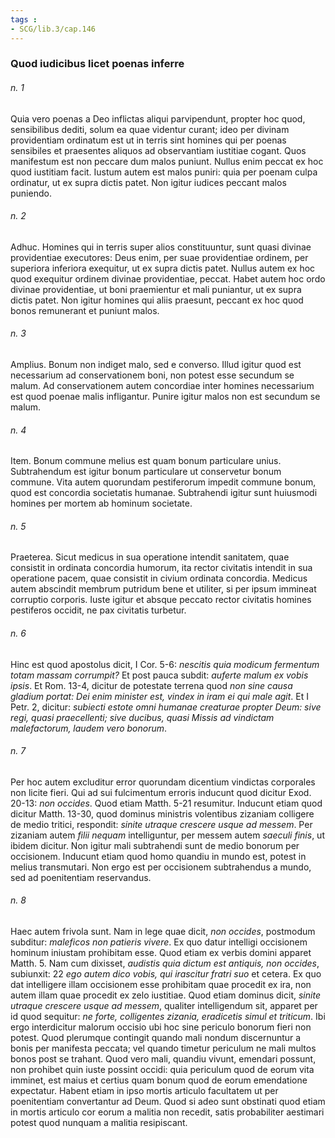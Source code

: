 ```yaml
---
tags : 
- SCG/lib.3/cap.146
---
```


### Quod iudicibus licet poenas inferre

###### n. 1
Quia vero poenas a Deo inflictas aliqui parvipendunt, propter hoc quod, sensibilibus dediti, solum ea quae videntur curant; ideo per divinam providentiam ordinatum est ut in terris sint homines qui per poenas sensibiles et praesentes aliquos ad observantiam iustitiae cogant. Quos manifestum est non peccare dum malos puniunt. Nullus enim peccat ex hoc quod iustitiam facit. Iustum autem est malos puniri: quia per poenam culpa ordinatur, ut ex supra dictis patet. Non igitur iudices peccant malos puniendo.

###### n. 2
Adhuc. Homines qui in terris super alios constituuntur, sunt quasi divinae providentiae executores: Deus enim, per suae providentiae ordinem, per superiora inferiora exequitur, ut ex supra dictis patet. Nullus autem ex hoc quod exequitur ordinem divinae providentiae, peccat. Habet autem hoc ordo divinae providentiae, ut boni praemientur et mali puniantur, ut ex supra dictis patet. Non igitur homines qui aliis praesunt, peccant ex hoc quod bonos remunerant et puniunt malos.

###### n. 3
Amplius. Bonum non indiget malo, sed e converso. Illud igitur quod est necessarium ad conservationem boni, non potest esse secundum se malum. Ad conservationem autem concordiae inter homines necessarium est quod poenae malis infligantur. Punire igitur malos non est secundum se malum.

###### n. 4
Item. Bonum commune melius est quam bonum particulare unius. Subtrahendum est igitur bonum particulare ut conservetur bonum commune. Vita autem quorundam pestiferorum impedit commune bonum, quod est concordia societatis humanae. Subtrahendi igitur sunt huiusmodi homines per mortem ab hominum societate.

###### n. 5
Praeterea. Sicut medicus in sua operatione intendit sanitatem, quae consistit in ordinata concordia humorum, ita rector civitatis intendit in sua operatione pacem, quae consistit in civium ordinata concordia. Medicus autem abscindit membrum putridum bene et utiliter, si per ipsum immineat corruptio corporis. Iuste igitur et absque peccato rector civitatis homines pestiferos occidit, ne pax civitatis turbetur.

###### n. 6
Hinc est quod apostolus dicit, I Cor. 5-6: *nescitis quia modicum fermentum totam massam corrumpit?* Et post pauca subdit: *auferte malum ex vobis ipsis*. Et Rom. 13-4, dicitur de potestate terrena quod *non sine causa gladium portat: Dei enim minister est, vindex in iram ei qui male agit*. Et I Petr. 2, dicitur: *subiecti estote omni humanae creaturae propter Deum: sive regi, quasi praecellenti; sive ducibus, quasi Missis ad vindictam malefactorum, laudem vero bonorum*.

###### n. 7
Per hoc autem excluditur error quorundam dicentium vindictas corporales non licite fieri. Qui ad sui fulcimentum erroris inducunt quod dicitur Exod. 20-13: *non occides*. Quod etiam Matth. 5-21 resumitur. Inducunt etiam quod dicitur Matth. 13-30, quod dominus ministris volentibus zizaniam colligere de medio tritici, respondit: *sinite utraque crescere usque ad messem*. Per zizaniam autem *filii nequam* intelliguntur, per messem autem *saeculi finis*, ut ibidem dicitur. Non igitur mali subtrahendi sunt de medio bonorum per occisionem. Inducunt etiam quod homo quandiu in mundo est, potest in melius transmutari. Non ergo est per occisionem subtrahendus a mundo, sed ad poenitentiam reservandus.

###### n. 8
Haec autem frivola sunt. Nam in lege quae dicit, *non occides*, postmodum subditur: *maleficos non patieris vivere*. Ex quo datur intelligi occisionem hominum iniustam prohibitam esse. Quod etiam ex verbis domini apparet Matth. 5. Nam cum dixisset, *audistis quia dictum est antiquis, non occides*, subiunxit: 22 *ego autem dico vobis, qui irascitur fratri suo* et cetera. Ex quo dat intelligere illam occisionem esse prohibitam quae procedit ex ira, non autem illam quae procedit ex zelo iustitiae. Quod etiam dominus dicit, *sinite utraque crescere usque ad messem*, qualiter intelligendum sit, apparet per id quod sequitur: *ne forte, colligentes zizania, eradicetis simul et triticum*. Ibi ergo interdicitur malorum occisio ubi hoc sine periculo bonorum fieri non potest. Quod plerumque contingit quando mali nondum discernuntur a bonis per manifesta peccata; vel quando timetur periculum ne mali multos bonos post se trahant. Quod vero mali, quandiu vivunt, emendari possunt, non prohibet quin iuste possint occidi: quia periculum quod de eorum vita imminet, est maius et certius quam bonum quod de eorum emendatione expectatur. Habent etiam in ipso mortis articulo facultatem ut per poenitentiam convertantur ad Deum. Quod si adeo sunt obstinati quod etiam in mortis articulo cor eorum a malitia non recedit, satis probabiliter aestimari potest quod nunquam a malitia resipiscant.

